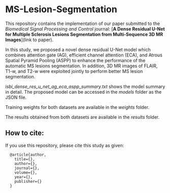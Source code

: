# MS-Lesion-Segmentation

This repository contains the implementation of our paper submitted to the _Biomedical Signal Processing and Control_ journal: [__A Dense Residual U-Net for Multiple Sclerosis Lesions Segmentation from Multi-Sequence 3D MR Images__](link to paper).

In this study, we proposed a novel dense residual U-Net model which combines attention gate (AG), efficient channel attention (ECA), and Atrous Spatial Pyramid Pooling (ASPP) to enhance the performance of the automatic MS lesions segmentation. In addition, 3D MR images of FLAIR, T1-w, and T2-w were exploited jointly to perform better MS lesion segmentation.

_isbi_dense_res_u_net_ag_eca_aspp_summary.txt_ shows the model summary in detail.  The proposed model can be accessed in the _models_ folder as the JSON file.

Training weights for both datasets are available in the _weights_ folder.

The results obtained from both datasets are available in the _results_ folder.

## How to cite:
If you use this repository, please cite this study as given:
```
  @article{author,
    title={},
    author={},
    journal={},
    volume={},
    year={},
    publisher={}
  }
```
